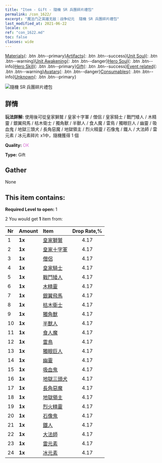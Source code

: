 ```yaml
---
title: "Item - Gift - 隨機 SR 兵團碎片禮包"
permalink: /con_1622/
excerpt: "魔法门之英雄无敌：战争纪元  隨機 SR 兵團碎片禮包"
last_modified_at: 2021-06-22
locale: cn
ref: "con_1622.md"
toc: false
classes: wide
---
```

 [Materials](/ItemsCN/){: .btn .btn--primary}[Artifacts](/ItemsCN/Artifacts/){: .btn .btn--success}[Unit Soul](/ItemsCN/UnitSoul/){: .btn .btn--warning}[Unit Awakening](/ItemsCN/UnitAwakening/){: .btn .btn--danger}[Hero Soul](/ItemsCN/HeroSoul/){: .btn .btn--info}[Hero Skill](/ItemsCN/HeroSkill/){: .btn .btn--primary}[Gift](/ItemsCN/Gift/){: .btn .btn--success}[Event related](/ItemsCN/Events/){: .btn .btn--warning}[Avatars](/ItemsCN/Avatars/){: .btn .btn--danger}[Consumables](/ItemsCN/Consumables/){: .btn .btn--info}[Unknown](/ItemsCN/Unknown/){: .btn .btn--primary}

 ![隨機 SR 兵團碎片禮包](/images/t/i_907238.png)

## 詳情
 **玩法詳解:** 使用後可從皇家獅鷲 / 皇家十字軍 / 僧侶 / 皇家騎士 / 戰鬥矮人 / 木精靈 / 銀翼飛馬 / 枯木衛士 / 獨角獸 / 半獸人 / 食人魔 / 雷鳥 / 獨眼巨人 / 幽靈 / 吸血鬼 / 地獄三頭犬 / 長角惡魔 / 地獄領主 / 烈火精靈 / 石像鬼 / 鐵人 / 大法師 / 雷元素 / 冰元素碎片 x1中，隨機獲得 1 個

 **Quality:** <span style="color: #DA70D6">OK</span>

 **Type:** Gift

## Gather

  None

## This item contains:

 **Required Level to open:** 1

 2 You would get **1** item  from:

  | Nr | Amount |     Item    | Drop Rate,% |
  |:---|:-------|:------------|:---------:|
  | 1 |  **1x** | [皇家獅鷲](/cn/Items/unt_192/) | 4.17 | 
  | 2 |  **1x** | [皇家十字軍](/cn/Items/unt_193/) | 4.17 | 
  | 3 |  **1x** | [僧侶](/cn/Items/unt_194/) | 4.17 | 
  | 4 |  **1x** | [皇家騎士](/cn/Items/unt_195/) | 4.17 | 
  | 5 |  **1x** | [戰鬥矮人](/cn/Items/unt_200/) | 4.17 | 
  | 6 |  **1x** | [木精靈](/cn/Items/unt_201/) | 4.17 | 
  | 7 |  **1x** | [銀翼飛馬](/cn/Items/unt_202/) | 4.17 | 
  | 8 |  **1x** | [枯木衛士](/cn/Items/unt_203/) | 4.17 | 
  | 9 |  **1x** | [獨角獸](/cn/Items/unt_204/) | 4.17 | 
  | 10 |  **1x** | [半獸人](/cn/Items/unt_219/) | 4.17 | 
  | 11 |  **1x** | [食人魔](/cn/Items/unt_220/) | 4.17 | 
  | 12 |  **1x** | [雷鳥](/cn/Items/unt_221/) | 4.17 | 
  | 13 |  **1x** | [獨眼巨人](/cn/Items/unt_222/) | 4.17 | 
  | 14 |  **1x** | [幽靈](/cn/Items/unt_210/) | 4.17 | 
  | 15 |  **1x** | [吸血鬼](/cn/Items/unt_211/) | 4.17 | 
  | 16 |  **1x** | [地獄三頭犬](/cn/Items/unt_228/) | 4.17 | 
  | 17 |  **1x** | [長角惡魔](/cn/Items/unt_229/) | 4.17 | 
  | 18 |  **1x** | [地獄領主](/cn/Items/unt_230/) | 4.17 | 
  | 19 |  **1x** | [烈火精靈](/cn/Items/unt_231/) | 4.17 | 
  | 20 |  **1x** | [石像鬼](/cn/Items/unt_236/) | 4.17 | 
  | 21 |  **1x** | [鐵人](/cn/Items/unt_237/) | 4.17 | 
  | 22 |  **1x** | [大法師](/cn/Items/unt_238/) | 4.17 | 
  | 23 |  **1x** | [雷元素](/cn/Items/unt_263/) | 4.17 | 
  | 24 |  **1x** | [冰元素](/cn/Items/unt_264/) | 4.17 | 
